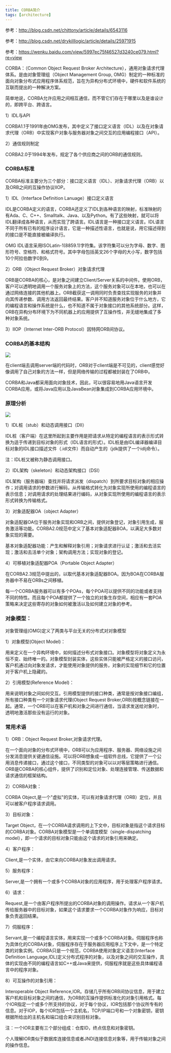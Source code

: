 ```yaml
---
title: CORBA简介
tags: [architecture]
---
```


参考：http://blog.csdn.net/chjttony/article/details/6543116

参考：http://blog.csdn.net/drykilllogic/article/details/25971915

参考：https://wenku.baidu.com/view/5997ec75f46527d3240ce079.html?re=view

CORBA：（Common Object Request Broker Architecture），通用对象请求代理体系。是由对象管理组（Object Management Group, OMG）制定的一种标准的面向对象分布式应用程序体系规范，旨在为异构分布式环境中，硬件和软件系统的互联而提出的一种解决方案。

简单地说，CORBA允许应用之间相互通信，而不管它们存在于哪里以及是谁设计的，即跨平台、跨语言。

1）IDL与API

CORBA1.1于1991年由OMG发布，其中定义了接口定义语言（IDL）以及在对象请求代理（ORB）中实现客户对象与服务器对象之间交互的应用编程接口（API）。

2）通信规则制定

CORBA2.0于1994年发布，规定了各个供应商之间的ORB的通信规则。

### CORBA标准

CORBA标准主要分为三个部分：接口定义语言（IDL）、对象请求代理（ORB）以及ORB之间的互操作协议IIOP。 

1）IDL（Interface Definition Lanuage）接口定义语言

IDL是CORBA定义的语言，CORBA还定义了IDL到各种语言的映射，标准映射的有Ada、C、C++、Smalltalk、Java、以及Python。有了这些映射，就可以将IDL翻译成各种语言，从而实现了跨语言。IDL语言是一种接口定义语言。IDL语言不同于所有已有的程序设计语言，它是一种描述性语言，也就是说，用它描述得到的接口是不能直接被编译执行。

OMG IDL语言采用ISOLatin-1(8859.1)字符集。该字符集可以分为字母、数字、图形符号、空格符、和格式符号。其中字母包括英文26个字母的大小写，数字包括10个阿拉伯数字0到9。

2）ORB（Object Request Broker）对象请求代理

ORB是CORBA的核心，是对象之间建立Client/Server关系的中间件。使用ORB，客户可以透明地调用一个服务对象上的方法，这个服务对象可以在本地，也可以在通过网络连接的其他机器上。ORB截获这一调用同时负责查找实现服务的对象并向其传递参数、调用方法返回最终结果。客户并不知道服务对象位于什么地方，它的编程语言和操作系统是什么，也不知道不属于对象接口的其他系统部分。这样，ORB在异构分布环境下为不同机器上的应用提供了互操作性，并无缝地集成了多种对象系统。

3）IIOP（Internet Inter-ORB Protocol）因特网ORB间协议。

### CORBA的基本结构

![](/images/middleware/corba/corba-architecture.png)

在client端去调用server端的代码时，ORB对于client端是不可见的，client感觉好像调用了自己对象的方法一样，但是网络传输的过程都被封装在了ORB中。

CORBA和Java都采用面向对象技术，因此，可以很容易地用Java语言开发CORBA应用，或将Java应用以及JavaBean对象集成到CORBA应用环境中。

### 原理分析

![](/images/middleware/corba/corba-operation.png)

1）IDL桩（stub）和动态调用接口（DII）

IDL桩（客户端）在这里所起到主要作用是把请求从特定的编程语言的表示形式转换为适于传递到目标对象的形式（IDL语言的形式）。IDL桩是由IDL编译器编译目标对象的IDL接口描述文件（.idl文件）而自动产生的（jdk提供了一个idlj命令）。

注：IDL桩又被称为静态调用接口。

2）IDL架构（skeleton）和动态架构接口（DSI）

IDL架构（服务器端）查找并将请求派发（dispatch）到所要求目标对象的相应操作；对调用请求的参数进行解码，从传输格式转化为对象实现所使用的编程语言的表示信息；对调用请求的处理结果进行编码，从对象实现所使用的编程语言的表示形式转换为传输格式。

3）对象适配器OA（object Adapter）

对象适配器OA位于服务对象实现和ORB之间，提供对象登记，对象引用生成，服务激活等功能。CORBA2.0规范中定义了基本对象适配器BOA，以满足大多数对象实现的需要。

基本对象适配器功能：产生和解释对象引用；对象请求进行认证；激活和去活实现；激活和去活单个对象；架构调用方法；实现对象的登记。

4）可移植对象适配器POA（Portable Object Adapter）

在CORBA2.3规范中提出的，以取代基本对象适配器BOA。因为BOA在CORBA服务器中不易在ORBs之间移植。

每一个CORBA服务器可以有多个POAs，每个POA可以提供不同的功能或者支持不同的特性。而且每个POA都提供了一个独立的对象生存空间，相应有一套POA策略来决定这些寄存的对象如何被激活以及如何建立对象的参考。

### 对象模型：

对象管理组(OMG)定义了两类与平台无关的分布式对对象模型

1）对象模型(Object Model)：

用来定义在一个异构环境中，如何描述分布式对象接口。对象模型将对象定义为永恒不变、始终唯一的。对象模型封装实体，这些实体只能被严格定义的接口访问，客户机通过向对象发请求，才能使用对象提供的服务，对象的实现细节和它的位置对于客户机上隐藏的。

2）引用模型(Reference Model)：

用来说明对象之间如何交互。引用模型提供的接口种类，通常是按对象接口编组，所有接口种类有一个对象请求代理(Object Request Broker,ORB)按概念链接在一起。通常，一个ORB可以在客户机和对象之间进行通信，当请求发送给对象时，透明地激活那些没有运行的对象。

### 常用术语

1）ORB：Object Request Broker,对象请求代理。

在一个面向对象的分布式环境中，ORB可以为应用程序、服务器、网络设施之间分发消息提供关键通信设施。可以将ORB想象成一组软件总线，它提供了一个公用消息传递接口，通过这个接口，不同类型的对象可以以对等层策略进行通信。ORB是CORBA的核心组件，提供了识别和定位对象、处理连接管理、传送数据和请求通信的框架结构。

2）CORBA对象：

CORBA Object,是一个"虚拟"的实体，可以有对象请求代理（ORB）定位，并且可以被客户程序请求调用。

3）目标对象：

Target Object，在一个CORBA请求调用的上下文中，目标对象是指这个请求目标的CORBA对象。CORBA对象模型是一个单调度模型（single-dispatching model），即一个请求的目标对象只能由这个请求的对象引用来确定。

4）客户程序：

Client,是一个实体，由它来向CORBA对象发出调用请求。

5）服务程序：

Server,是一个拥有一个或多个CORBA对象的应用程序，用于处理客户程序请求。

6）请求：

Request,是一个由客户程序所提出的CORBA对象的调用操作。请求从一个客户机传给服务器中的目标对象，如果这个请求要求一个CORBA对象作为响应，目标对象负责返回结果。

7）伺服程序：

Servant,是一个编程语言实体，用来实现一个或多个CORBA对象。伺服程序也称为具体化的CORBA对象，伺服程序存在于服务器应用程序上下文中，是一个特定类的对象实例。CORBA只是一个规范，CORBA使用对象定义语言(Interface Definition Language,IDL)定义分布式程序的对象，以及对象之间的交互操作，具体的实现由不同的编程语言如C++或Java来提供，伺服程序就是这些具体编程语言中的程序对象。

8）可互操作的对象引用：

Interoperable Object Reference,IOR。存储几乎所有ORB间协议信息，用于建立客户机和目标对象之间的通信，为ORB的互操作提供标准化的对象引用格式。每个IOR指定一个或多个所支持的协议，对于每个协议，IOR包括那个协议所专有的信息。对于IOP，每个IOR包括一个主机名，TCP/IP端口号和一个对象密钥，密钥根据所给出的主机名和端口组合来识别目标对象。

注：一个IOR主要有三个部分组成：仓库ID，终点信息和对象密钥。

个人理解IOR类似于数据库连接信息或者JNDI连接信息对象等，用于传输对象之间的操作信息。

